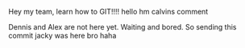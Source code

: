 Hey my team, learn how to GIT!!!!
hello
hm
calvins comment

Dennis and Alex are not here yet. Waiting and bored. So sending this commit
jacky was here bro
haha